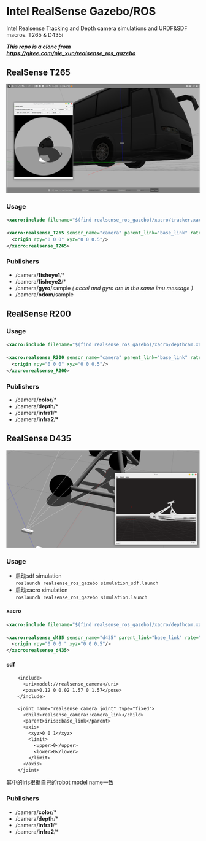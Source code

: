 # Intel RealSense Gazebo/ROS
Intel Realsense Tracking and Depth camera simulations and URDF&SDF macros.
T265 & D435i

***This repo is a clone from https://gitee.com/nie_xun/realsense_ros_gazebo***


## RealSense T265 ##

![](doc/t265.png)

### Usage ###
```xml
<xacro:include filename="$(find realsense_ros_gazebo)/xacro/tracker.xacro"/>

<xacro:realsense_T265 sensor_name="camera" parent_link="base_link" rate="30.0">
  <origin rpy="0 0 0" xyz="0 0 0.5"/>
</xacro:realsense_T265>
```

### Publishers ###
* /camera/**fisheye1**/*
* /camera/**fisheye2**/*
* /camera/**gyro**/sample _( accel and gyro are in the same imu message )_
* /camera/**odom**/sample



## RealSense R200 ##

### Usage ###
```xml
<xacro:include filename="$(find realsense_ros_gazebo)/xacro/depthcam.xacro"/>

<xacro:realsense_R200 sensor_name="camera" parent_link="base_link" rate="30.0">
  <origin rpy="0 0 0" xyz="0 0 0.5"/>
</xacro:realsense_R200>
```

### Publishers ###

* /camera/**color**/*
* /camera/**depth**/*
* /camera/**infra1**/*
* /camera/**infra2**/*



## RealSense D435

![](doc/d435.png)

### Usage ###
* 启动sdf simulation  
`roslaunch realsense_ros_gazebo simulation_sdf.launch`
* 启动xacro simulation  
`roslaunch realsense_ros_gazebo simulation.launch`

#### xacro
```xml
<xacro:include filename="$(find realsense_ros_gazebo)/xacro/depthcam.xacro"/>

<xacro:realsense_d435 sensor_name="d435" parent_link="base_link" rate="10">
  <origin rpy="0 0 0 " xyz="0 0 0.5"/>
</xacro:realsense_d435>
```

#### sdf
```
    <include>
      <uri>model://realsense_camera</uri>
      <pose>0.12 0 0.02 1.57 0 1.57</pose>
    </include>

    <joint name="realsense_camera_joint" type="fixed">
      <child>realsense_camera::camera_link</child>
      <parent>iris::base_link</parent>
      <axis>
        <xyz>0 0 1</xyz>
        <limit>
          <upper>0</upper>
          <lower>0</lower>
        </limit>
      </axis>
    </joint>

```
其中的iris根据自己的robot model name一致

### Publishers ###

* /camera/**color**/*
* /camera/**depth**/*
* /camera/**infra1**/*
* /camera/**infra2**/*
